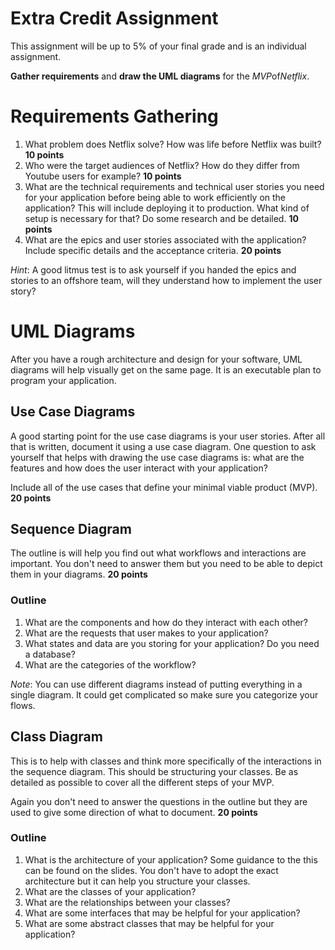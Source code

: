 # Extra Credit Assignment

This assignment will be up to 5% of your final grade and is an individual assignment.

**Gather requirements** and **draw the UML diagrams** for the *MVP*of*Netflix*.

# Requirements Gathering

1. What problem does Netflix solve? How was life before Netflix was built? **10 points**
1. Who were the target audiences of Netflix? How do they differ from Youtube users for example? **10 points**
1. What are the technical requirements and technical user stories you need for your application before being able to work efficiently on the application? This will include deploying it to production. What kind of setup is necessary for that? Do some research and be detailed. **10 points**
1. What are the epics and user stories associated with the application? Include specific details and the acceptance criteria. **20 points**

*Hint*: A good litmus test is to ask yourself if you handed the epics and stories to an offshore team, will they understand how to implement the user story?

# UML Diagrams

After you have a rough architecture and design for your software, UML diagrams will help visually get on the same page. It is an executable plan to program your application.

## Use Case Diagrams

A good starting point for the use case diagrams is your user stories. After all that is written, document it using a use case diagram. One question to ask yourself that helps with drawing the use case diagrams is: what are the features and how does the user interact with your application?

Include all of the use cases that define your minimal viable product (MVP). **20 points**

## Sequence Diagram

The outline is will help you find out what workflows and interactions are important. You don't need to answer them but you need to be able to depict them in your diagrams. **20 points**

### Outline 

1. What are the components and how do they interact with each other?
1. What are the requests that user makes to your application?
1. What states and data are you storing for your application? Do you need a database?
1. What are the categories of the workflow?

*Note*: You can use different diagrams instead of putting everything in a single diagram. It could get complicated so make sure you categorize your flows.

## Class Diagram

This is to help with classes and think more specifically of the interactions in the sequence diagram. This should be structuring your classes. Be as detailed as possible to cover all the different steps of your MVP. 

Again you don't need to answer the questions in the outline but they are used to give some direction of what to document. **20 points**

### Outline

1. What is the architecture of your application? Some guidance to the this can be found on the slides. You don't have to adopt the exact architecture but it can help you structure your classes.
1. What are the classes of your application?
1. What are the relationships between your classes?
1. What are some interfaces that may be helpful for your application?
1. What are some abstract classes that may be helpful for your application?
